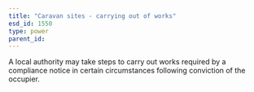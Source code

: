 ```yaml
---
title: "Caravan sites - carrying out of works"
esd_id: 1550
type: power
parent_id:  
---
```


A local authority may take steps to carry out works required by a compliance notice in certain circumstances following conviction of the occupier. 

